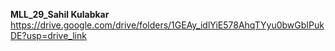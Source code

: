 **MLL_29_Sahil Kulabkar**
https://drive.google.com/drive/folders/1GEAy_idlYiE578AhqTYyu0bwGbIPukDE?usp=drive_link
